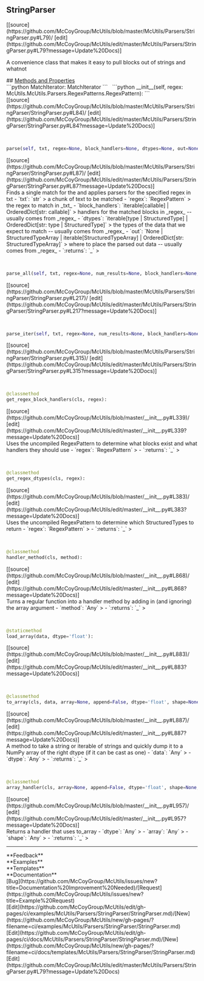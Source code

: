 ## <a id="McUtils.McUtils.Parsers.StringParser.StringParser">StringParser</a> 

<div class="docs-source-link" markdown="1">
[[source](https://github.com/McCoyGroup/McUtils/blob/master/McUtils/Parsers/StringParser.py#L79)/
[edit](https://github.com/McCoyGroup/McUtils/edit/master/McUtils/Parsers/StringParser.py#L79?message=Update%20Docs)]
</div>

A convenience class that makes it easy to pull blocks out of strings and whatnot







<div class="collapsible-section">
 <div class="collapsible-section collapsible-section-header" markdown="1">
## <a class="collapse-link" data-toggle="collapse" href="#methods" markdown="1"> Methods and Properties</a> <a class="float-right" data-toggle="collapse" href="#methods"><i class="fa fa-chevron-down"></i></a>
 </div>
 <div class="collapsible-section collapsible-section-body collapse show" id="methods" markdown="1">
 ```python
MatchIterator: MatchIterator
```
<a id="McUtils.McUtils.Parsers.StringParser.StringParser.__init__" class="docs-object-method">&nbsp;</a> 
```python
__init__(self, regex: McUtils.McUtils.Parsers.RegexPatterns.RegexPattern): 
```
<div class="docs-source-link" markdown="1">
[[source](https://github.com/McCoyGroup/McUtils/blob/master/McUtils/Parsers/StringParser/StringParser.py#L84)/
[edit](https://github.com/McCoyGroup/McUtils/edit/master/McUtils/Parsers/StringParser/StringParser.py#L84?message=Update%20Docs)]
</div>


<a id="McUtils.McUtils.Parsers.StringParser.StringParser.parse" class="docs-object-method">&nbsp;</a> 
```python
parse(self, txt, regex=None, block_handlers=None, dtypes=None, out=None): 
```
<div class="docs-source-link" markdown="1">
[[source](https://github.com/McCoyGroup/McUtils/blob/master/McUtils/Parsers/StringParser/StringParser.py#L87)/
[edit](https://github.com/McCoyGroup/McUtils/edit/master/McUtils/Parsers/StringParser/StringParser.py#L87?message=Update%20Docs)]
</div>
Finds a single match for the and applies parsers for the specified regex in txt
  - `txt`: `str`
    > a chunk of text to be matched
  - `regex`: `RegexPattern`
    > the regex to match in _txt_
  - `block_handlers`: `iterable[callable] | OrderedDict[str: callable]`
    > handlers for the matched blocks in _regex_ -- usually comes from _regex_
  - `dtypes`: `iterable[type | StructuredType] | OrderedDict[str: type | StructuredType]`
    > the types of the data that we expect to match -- usually comes from _regex_
  - `out`: `None | StructuredTypeArray | iterable[StructuredTypeArray] | OrderedDict[str: StructuredTypeArray]`
    > where to place the parsed out data -- usually comes from _regex_
  - `:returns`: `_`
    >


<a id="McUtils.McUtils.Parsers.StringParser.StringParser.parse_all" class="docs-object-method">&nbsp;</a> 
```python
parse_all(self, txt, regex=None, num_results=None, block_handlers=None, dtypes=None, out=None): 
```
<div class="docs-source-link" markdown="1">
[[source](https://github.com/McCoyGroup/McUtils/blob/master/McUtils/Parsers/StringParser/StringParser.py#L217)/
[edit](https://github.com/McCoyGroup/McUtils/edit/master/McUtils/Parsers/StringParser/StringParser.py#L217?message=Update%20Docs)]
</div>


<a id="McUtils.McUtils.Parsers.StringParser.StringParser.parse_iter" class="docs-object-method">&nbsp;</a> 
```python
parse_iter(self, txt, regex=None, num_results=None, block_handlers=None, dtypes=None): 
```
<div class="docs-source-link" markdown="1">
[[source](https://github.com/McCoyGroup/McUtils/blob/master/McUtils/Parsers/StringParser/StringParser.py#L315)/
[edit](https://github.com/McCoyGroup/McUtils/edit/master/McUtils/Parsers/StringParser/StringParser.py#L315?message=Update%20Docs)]
</div>


<a id="McUtils.McUtils.Parsers.StringParser.StringParser.get_regex_block_handlers" class="docs-object-method">&nbsp;</a> 
```python
@classmethod
get_regex_block_handlers(cls, regex): 
```
<div class="docs-source-link" markdown="1">
[[source](https://github.com/McCoyGroup/McUtils/blob/master/__init__.py#L339)/
[edit](https://github.com/McCoyGroup/McUtils/edit/master/__init__.py#L339?message=Update%20Docs)]
</div>
Uses the uncompiled RegexPattern to determine what blocks exist and what handlers they should use
  - `regex`: `RegexPattern`
    > 
  - `:returns`: `_`
    >


<a id="McUtils.McUtils.Parsers.StringParser.StringParser.get_regex_dtypes" class="docs-object-method">&nbsp;</a> 
```python
@classmethod
get_regex_dtypes(cls, regex): 
```
<div class="docs-source-link" markdown="1">
[[source](https://github.com/McCoyGroup/McUtils/blob/master/__init__.py#L383)/
[edit](https://github.com/McCoyGroup/McUtils/edit/master/__init__.py#L383?message=Update%20Docs)]
</div>
Uses the uncompiled RegexPattern to determine which StructuredTypes to return
  - `regex`: `RegexPattern`
    > 
  - `:returns`: `_`
    >


<a id="McUtils.McUtils.Parsers.StringParser.StringParser.handler_method" class="docs-object-method">&nbsp;</a> 
```python
@classmethod
handler_method(cls, method): 
```
<div class="docs-source-link" markdown="1">
[[source](https://github.com/McCoyGroup/McUtils/blob/master/__init__.py#L868)/
[edit](https://github.com/McCoyGroup/McUtils/edit/master/__init__.py#L868?message=Update%20Docs)]
</div>
Turns a regular function into a handler method by adding in (and ignoring) the array argument
  - `method`: `Any`
    > 
  - `:returns`: `_`
    >


<a id="McUtils.McUtils.Parsers.StringParser.StringParser.load_array" class="docs-object-method">&nbsp;</a> 
```python
@staticmethod
load_array(data, dtype='float'): 
```
<div class="docs-source-link" markdown="1">
[[source](https://github.com/McCoyGroup/McUtils/blob/master/__init__.py#L883)/
[edit](https://github.com/McCoyGroup/McUtils/edit/master/__init__.py#L883?message=Update%20Docs)]
</div>


<a id="McUtils.McUtils.Parsers.StringParser.StringParser.to_array" class="docs-object-method">&nbsp;</a> 
```python
@classmethod
to_array(cls, data, array=None, append=False, dtype='float', shape=None, pre=None): 
```
<div class="docs-source-link" markdown="1">
[[source](https://github.com/McCoyGroup/McUtils/blob/master/__init__.py#L887)/
[edit](https://github.com/McCoyGroup/McUtils/edit/master/__init__.py#L887?message=Update%20Docs)]
</div>
A method to take a string or iterable of strings and quickly dump it to a NumPy array of the right dtype (if it can be cast as one)
  - `data`: `Any`
    > 
  - `dtype`: `Any`
    > 
  - `:returns`: `_`
    >


<a id="McUtils.McUtils.Parsers.StringParser.StringParser.array_handler" class="docs-object-method">&nbsp;</a> 
```python
@classmethod
array_handler(cls, array=None, append=False, dtype='float', shape=None, pre=None): 
```
<div class="docs-source-link" markdown="1">
[[source](https://github.com/McCoyGroup/McUtils/blob/master/__init__.py#L957)/
[edit](https://github.com/McCoyGroup/McUtils/edit/master/__init__.py#L957?message=Update%20Docs)]
</div>
Returns a handler that uses to_array
  - `dtype`: `Any`
    > 
  - `array`: `Any`
    > 
  - `shape`: `Any`
    > 
  - `:returns`: `_`
    >
 </div>
</div>












---


<div markdown="1" class="text-secondary">
<div class="container">
  <div class="row">
   <div class="col" markdown="1">
**Feedback**   
</div>
   <div class="col" markdown="1">
**Examples**   
</div>
   <div class="col" markdown="1">
**Templates**   
</div>
   <div class="col" markdown="1">
**Documentation**   
</div>
   <div class="col" markdown="1">
   
</div>
   <div class="col" markdown="1">
   
</div>
   <div class="col" markdown="1">
   
</div>
</div>
  <div class="row">
   <div class="col" markdown="1">
[Bug](https://github.com/McCoyGroup/McUtils/issues/new?title=Documentation%20Improvement%20Needed)/[Request](https://github.com/McCoyGroup/McUtils/issues/new?title=Example%20Request)   
</div>
   <div class="col" markdown="1">
[Edit](https://github.com/McCoyGroup/McUtils/edit/gh-pages/ci/examples/McUtils/Parsers/StringParser/StringParser.md)/[New](https://github.com/McCoyGroup/McUtils/new/gh-pages/?filename=ci/examples/McUtils/Parsers/StringParser/StringParser.md)   
</div>
   <div class="col" markdown="1">
[Edit](https://github.com/McCoyGroup/McUtils/edit/gh-pages/ci/docs/McUtils/Parsers/StringParser/StringParser.md)/[New](https://github.com/McCoyGroup/McUtils/new/gh-pages/?filename=ci/docs/templates/McUtils/Parsers/StringParser/StringParser.md)   
</div>
   <div class="col" markdown="1">
[Edit](https://github.com/McCoyGroup/McUtils/edit/master/McUtils/Parsers/StringParser.py#L79?message=Update%20Docs)   
</div>
   <div class="col" markdown="1">
   
</div>
   <div class="col" markdown="1">
   
</div>
   <div class="col" markdown="1">
   
</div>
</div>
</div>
</div>